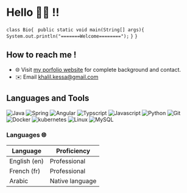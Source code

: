 # Hello 👌🏼 !!

 `class Bio{ `
    `public static void main(String[] args){ `
         `System.out.println("=======Welcome========");`
    `}` 
`}`

##  How to reach me !
 * 🌐  Visit [my porfolio website](https://portfolio-2022-opkrov4d2-khalilkes.vercel.app/) for complete background and contact.
 * ✉️   Email khalil.kessa@gmail.com

 ## Languages and Tools 
![Java](https://img.shields.io/badge/-java-E34A86?style=flat-square&logo=java)
![Spring](https://img.shields.io/badge/-Spring-black?style=flat-square&logo=spring)
![Angular](https://img.shields.io/badge/-Angular-black?style=flat-square&logo=angular)
![Typscript](https://img.shields.io/badge/-Typescript-black?style=flat-square&logo=typescript)
![Javascript](https://img.shields.io/badge/-Javascript-black?style=flat-square&logo=javascript)
![Python](https://img.shields.io/badge/-Python-black?style=flat-square&logo=Python) 
![Git](https://img.shields.io/badge/-Git-black?style=flat-square&logo=git)
![Docker](https://img.shields.io/badge/-Docker-black?style=flat-square&logo=docker)
![kubernetes](https://img.shields.io/badge/-Kubernetes-black?style=flat-square&logo=kubernetes)
![Linux](https://img.shields.io/badge/-Linux-black?style=flat-square&logo=linux)
![MySQL](https://img.shields.io/badge/-MYSQL-black?style=flat-square&logo=mysql)

### Languages 🌐

| Language      | Proficiency                                                               |
| ------------- | ------------------------------------------------------------------------- |
| English (en)  | Professional               |
| French (fr)   | Professional |
| Arabic        | Native language  |                                                         |
